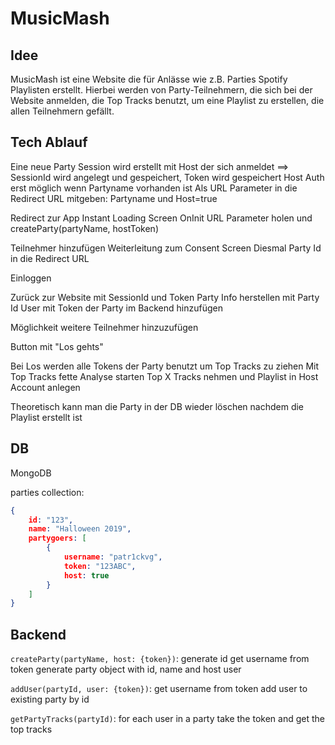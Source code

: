 # MusicMash

## Idee

MusicMash ist eine Website die für Anlässe wie z.B. Parties Spotify Playlisten erstellt.
Hierbei werden von Party-Teilnehmern, die sich bei der Website anmelden, die Top Tracks
benutzt, um eine Playlist zu erstellen, die allen Teilnehmern gefällt.

## Tech Ablauf

Eine neue Party Session wird erstellt mit Host der sich anmeldet ==> SessionId wird angelegt und gespeichert, Token wird gespeichert
Host Auth erst möglich wenn Partyname vorhanden ist
Als URL Parameter in die Redirect URL mitgeben: Partyname und Host=true

Redirect zur App
Instant Loading Screen
OnInit URL Parameter holen und createParty(partyName, hostToken)

Teilnehmer hinzufügen
Weiterleitung zum Consent Screen
Diesmal Party Id in die Redirect URL

Einloggen

Zurück zur Website mit SessionId und Token
Party Info herstellen mit Party Id
User mit Token der Party im Backend hinzufügen

Möglichkeit weitere Teilnehmer hinzuzufügen

Button mit "Los gehts"

Bei Los werden alle Tokens der Party benutzt um Top Tracks zu ziehen
Mit Top Tracks fette Analyse starten
Top X Tracks nehmen und Playlist in Host Account anlegen

Theoretisch kann man die Party in der DB wieder löschen nachdem die Playlist erstellt ist

## DB

MongoDB

parties collection:
````json
{
    id: "123",
    name: "Halloween 2019",
    partygoers: [
        {
            username: "patr1ckvg",
            token: "123ABC",
            host: true
        }
    ]
}
````

## Backend

`createParty(partyName, host: {token})`:
generate id
get username from token
generate party object with id, name and host user

`addUser(partyId, user: {token})`:
get username from token
add user to existing party by id

`getPartyTracks(partyId)`:
for each user in a party take the token and get the top tracks